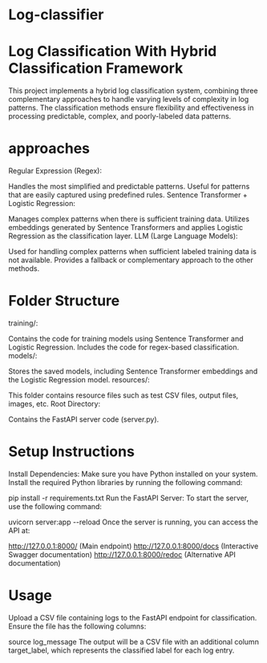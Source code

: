 # Log-classifier

# Log Classification With Hybrid Classification Framework
This project implements a hybrid log classification system, combining three complementary approaches to handle varying levels of complexity in log patterns. The classification methods ensure flexibility and effectiveness in processing predictable, complex, and poorly-labeled data patterns.

# approaches 
Regular Expression (Regex):

Handles the most simplified and predictable patterns.
Useful for patterns that are easily captured using predefined rules.
Sentence Transformer + Logistic Regression:

Manages complex patterns when there is sufficient training data.
Utilizes embeddings generated by Sentence Transformers and applies Logistic Regression as the classification layer.
LLM (Large Language Models):

Used for handling complex patterns when sufficient labeled training data is not available.
Provides a fallback or complementary approach to the other methods.

# Folder Structure

training/:

Contains the code for training models using Sentence Transformer and Logistic Regression.
Includes the code for regex-based classification.
models/:

Stores the saved models, including Sentence Transformer embeddings and the Logistic Regression model.
resources/:

This folder contains resource files such as test CSV files, output files, images, etc.
Root Directory:

Contains the FastAPI server code (server.py).


# Setup Instructions
Install Dependencies: Make sure you have Python installed on your system. Install the required Python libraries by running the following command:

pip install -r requirements.txt
Run the FastAPI Server: To start the server, use the following command:

uvicorn server:app --reload
Once the server is running, you can access the API at:

http://127.0.0.1:8000/ (Main endpoint)
http://127.0.0.1:8000/docs (Interactive Swagger documentation)
http://127.0.0.1:8000/redoc (Alternative API documentation)


# Usage
Upload a CSV file containing logs to the FastAPI endpoint for classification. Ensure the file has the following columns:

source
log_message
The output will be a CSV file with an additional column target_label, which represents the classified label for each log entry.

